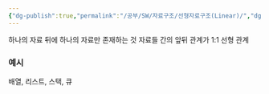 ```yaml
---
{"dg-publish":true,"permalink":"/공부/SW/자료구조/선형자료구조(Linear)/","dgPassFrontmatter":true}
---
```


하나의 자료 뒤에 하나의 자료만 존재하는 것
자료들 간의 앞뒤 관계가 1:1 선형 관계

### 예시
배열, 리스트, 스택, 큐